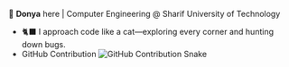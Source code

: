 👋 **Donya** here | Computer Engineering @ Sharif University of Technology

- 🐈‍⬛ I approach code like a cat—exploring every corner and hunting down bugs.
- GitHub Contribution
![GitHub Contribution Snake](https://raw.githubusercontent.com/DnyaNvB/DnyaNvB/output/github-contribution-grid-snake.svg)
<!--
**DnyaNvB/DnyaNvB** is a ✨ _special_ ✨ repository because its `README.md` (this file) appears on your GitHub profile.

Here are some ideas to get you started:

- 🔭 I’m currently working on ...
- 🌱 I’m currently learning ...
- 👯 I’m looking to collaborate on ...
- 🤔 I’m looking for help with ...
- 💬 Ask me about ...
- 📫 How to reach me: ...
- 😄 Pronouns: ...
- ⚡ Fun fact: ...
-->
